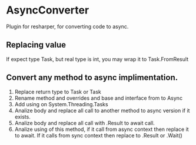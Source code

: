 # AsyncConverter
Plugin for resharper, for converting code to async.

## Replacing value
If expect type Task<int>, but real type is int, you may wrap it to Task.FromResult

## Convert any method to async implimentation.
1. Replace return type to Task or Task<T>
2. Rename method and overrides and base and interface from <MethodName> to <MethodName>Async
3. Add using on System.Threading.Tasks
4. Analize body and replace all call to another method to async version if it exists.
5. Analize body and replace all call with .Result to await call.
6. Analize using of this method, if it call from async context then replace it to await. If it calls from sync context then replace to .Result or .Wait()
